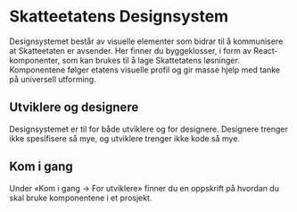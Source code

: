 # Skatteetatens Designsystem

Designsystemet består av visuelle elementer som bidrar til å kommunisere at Skatteetaten er avsender. Her finner du byggeklosser, i form av React-komponenter, som kan brukes til å lage Skattetatens løsninger. Komponentene følger etatens visuelle profil og gir masse hjelp med tanke på universell utforming.

## Utviklere og designere

Designsystemet er til for både utviklere og for designere. Designere trenger ikke spesifisere så mye, og utviklere trenger ikke kode så mye.

## Kom i gang

Under «Kom i gang -> For utviklere» finner du en oppskrift på hvordan du skal bruke komponentene i et prosjekt.
